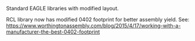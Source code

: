 Standard EAGLE libraries with modified layout.

RCL library now has modified 0402 footprint for better assembly yield. See: https://www.worthingtonassembly.com/blog/2015/4/17/working-with-a-manufacturer-the-best-0402-footprint